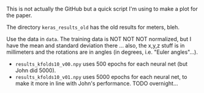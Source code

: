 This is not actually the GitHub but a quick script I'm using to make a plot for
the paper.

The directory `keras_results_old` has the old results for meters, bleh.

Use the data in `data`. The training data is NOT NOT NOT normalized, but I have
the mean and standard deviation there ... also, the x,y,z stuff is in
millimeters and the rotations are in angles (in degrees, i.e. "Euler
angles"...).


- `results_kfolds10_v00.npy` uses 500 epochs for each neural net (but John did
  5000).
- `results_kfolds10_v01.npy` uses 5000 epochs for each neural net, to make it
  more in line with John's performance. TODO overnight...
